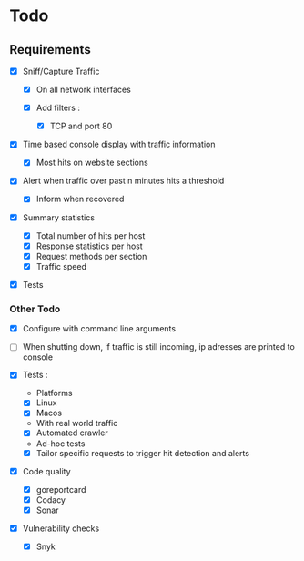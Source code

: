 # Todo

## Requirements

-   [x] Sniff/Capture Traffic

  -   [x] On all network interfaces
  -   [x] Add filters :
  
    -   [x] TCP and port 80
    
-   [x] Time based console display with traffic information

  -   [x] Most hits on website sections
  
-   [x] Alert when traffic over past n minutes hits a threshold

  -   [x] Inform when recovered

-   [x] Summary statistics

  -   [x] Total number of hits per host
  -   [x] Response statistics per host
  -   [x] Request methods per section
  -   [x] Traffic speed

-   [x] Tests


### Other Todo

-   [x] Configure with command line arguments

-   [ ] When shutting down, if traffic is still incoming, ip adresses are printed to console

-   [x] Tests :

  -   Platforms
  
    -   [x] Linux
    -   [x] Macos
    
  -   With real world traffic
  
    -   [x] Automated crawler
    
  -   Ad-hoc tests

    -   [x] Tailor specific requests to trigger hit detection and alerts

-   [x] Code quality

  -   [x] goreportcard
  -   [x] Codacy
  -   [x] Sonar
  
-   [x] Vulnerability checks

  -   [x] Snyk
